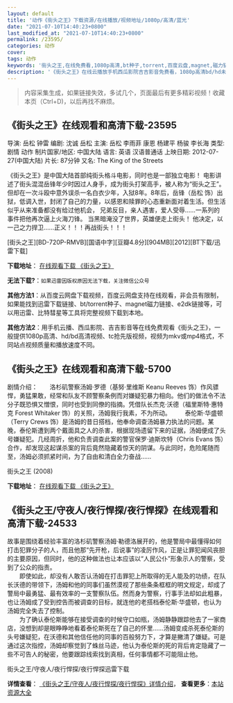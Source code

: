 ```yaml
---
layout: default
title: '动作《街头之王》下载资源/在线播放/视频地址/1080p/高清/蓝光'
date: "2021-07-10T14:40:23+0800"
last_modified_at: "2021-07-10T14:40:23+0800"
permalink: /23595/
categories: 动作
cover:
tags: 动作
keywords: '街头之王,在线免费看,1080p高清,bt种子,torrent,百度云盘,magnet,磁力链,迅雷下载资源'
description: '《街头之王》在线云播放手机西瓜影院吉吉影音免费看，1080p高清bd/hd未删减完整版和tc抢先枪版，mkv/mp4格式，附带bt/torrent种子、magnet/磁力链、百度云盘、网盘资源迅雷下载链接'
---
```


>内容采集生成，如果链接失效，多试几个，页面最后有更多精彩视频！收藏本页（Ctrl+D)，以后再找不麻烦。


## 《街头之王》在线观看和高清下载-23595

导演: 岳松 钟雷 编剧: 沈诚 岳松 主演: 岳松 李雨菲 康恩 杨建平 杨骏 李长海 类型: 剧情 动作 制片国家/地区: 中国大陆 语言: 英语 汉语普通话 上映日期: 2012-07-27(中国大陆) 片长: 87分钟 又名: The King of the Streets

《街头之王》是中国大陆首部纯街头格斗电影，同时也是一部独立电影！ 电影讲述了街头混混岳锋年少时因过人身手，成为街头打架高手，被人称为“街头之王”。但却在一次斗殴中意外误杀一名白衣少年，入狱8年。8年后，岳锋（岳松 饰）出狱，低调入世，封闭了自己的力量，以感恩和赎罪的心态重新面对着生活。但生活似乎从来准备都没有给过他机会， 兄弟反目，亲人遇害，爱人受辱……一系列的事件把他再次逼上火海刀锋。 当黑暗淹没了世界，英雄便走上街头！ 他决定，以一己之力捍卫……正义！！！再战街头！！！


[街头之王][BD-720P-RMVB][国语中字][豆瓣4.8分][904MB][2012][BT下载/迅雷下载]

**下载地址**： [在线观看下载 《街头之王》](https://www.btdx8.com/torrent/the_king_of_the_streets_2012.html) 


**无法下载?**：`如果迅雷因版权原因无法下载，关注微信公众号 `

**其他方法1**：从百度云网盘下载视频，百度云网盘支持在线观看，非会员有限制，如果能找到迅雷下载链接、bt/torrent种子、magnet磁力链接、e2dk链接等，可以用迅雷、比特彗星等工具将完整视频下载到本地。

**其他方法2**：用手机云播、西瓜影院、吉吉影音等在线免费观看《街头之王》，一般提供1080p高清、hd/bd高清视频、tc抢先版视频，视频为mkv或mp4格式，不同站点视频质量和播放速度不同。


## 《街头之王》在线观看和高清下载-5700

剧情介绍：　　洛杉矶警察汤姆·罗德（基努·里维斯 Keanu Reeves 饰）作风骠悍，勇猛果敢，经常和队友不顾警察条例而对嫌疑犯暴力相向。他们的做法令不法分子既恐惧又憎恨，同时也受到同僚的指摘。凭借队长杰克·沃德（福里斯特·惠特克 Forest Whitaker 饰）的关照，汤姆我行我素，不为所动。 　　泰伦斯·华盛顿（Terry Crews 饰）是汤姆的昔日搭档，他奉命调查汤姆暴力执法的问题。某晚，泰伦斯遭到两个戴面具之人的杀害，根据现场遗留下来的证据，汤姆便成了头号嫌疑犯。几经周折，他和负责调查此案的警官保罗·迪斯坎特（Chris Evans 饰）合作，却发现这起谋杀案的背后竟然隐藏着惊天的阴谋。与此同时，危险尾随而至，汤姆必须抓紧时间，为了自由和清白全力奋战……


街头之王 (2008)

**下载地址**： [在线观看下载 《街头之王》](https://www.btbtdy.me/btdy/dy9514.html) 


## 《街头之王/守夜人/夜行悍探/夜行悍探》在线观看和高清下载-24533

故事是围绕着经验丰富的洛杉矶警察汤姆·勒德洛展开的，他是警局中最懂得如何打击犯罪分子的人，而且他那“先开枪，后说事&rdquo;的凌厉作风，正是让罪犯闻风丧胆的主要原因，但同时，他的这种做法也让本应该以&ldquo;人民公仆”形象示人的警察，受到了公众的指责。<br />　　即使如此，却没有人敢否认汤姆在打击罪犯上所取得的无人能及的功绩，在队长沃德的带领下，汤姆和他的同事们虽然漠视了那些条条框框的明文规定，却成了警局中最勇猛、最有效率的一支警察队伍。然而身为警察，行事手法却如此粗暴，也让汤姆成了受到控告而被调查的目标，就连他的老搭档泰伦斯·华盛顿，也认为汤姆完全失去了控制。<br />　　为了确认泰伦斯能够在接受调查的时候守口如瓶，汤姆静静跟踪他去了一家商店，没想到却是眼睁睁地看着泰伦斯死在了自己的怀里&hellip;…汤姆变成杀死泰伦斯的头号嫌疑犯，在沃德和其他信任他的同事的百般努力下，才算是撇清了嫌疑。可是通过这次指控，汤姆却察觉到了蛛丝马迹，他认为泰伦斯的死的背后肯定隐藏了一些不可告人的秘密，他要跟踪线索找到真相，任何事情都不可能阻止他。


街头之王/守夜人/夜行悍探/夜行悍探迅雷下载

**详情查看**： [《街头之王/守夜人/夜行悍探/夜行悍探》详情介绍](/movie/24533/)， **查看更多**：[本站资源大全](/movie/t/all/)


